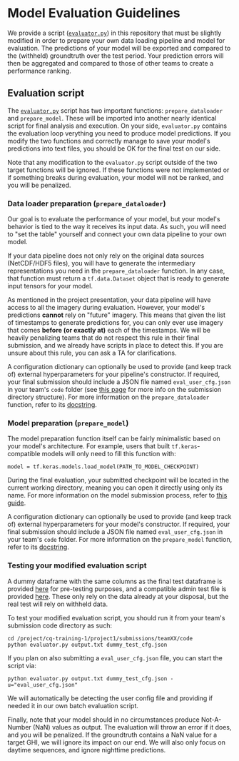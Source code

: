 # Model Evaluation Guidelines

We provide a script ([``evaluator.py``](evaluator.py)) in this repository that must be slightly modified in
order to prepare your own data loading pipeline and model for evaluation. The predictions of your model will
be exported and compared to the (withheld) groundtruth over the test period. Your prediction errors will then
be aggregated and compared to those of other teams to create a performance ranking.

## Evaluation script

The [``evaluator.py``](evaluator.py) script has two important functions: ``prepare_dataloader`` and
``prepare_model``. These will be imported into another nearly identical script for final analysis and execution.
On your side, ``evaluator.py`` contains the evaluation loop verything you need to produce model predictions.
If you modify the two functions and correctly manage to save your model's predictions into text files, you
should be OK for the final test on our side.

Note that any modification to the ``evaluator.py`` script outside of the two target functions will be ignored.
If these functions were not implemented or if something breaks during evaluation, your model will not be ranked,
and you will be penalized.

### Data loader preparation (``prepare_dataloader``)

Our goal is to evaluate the performance of your model, but your model's behavior is tied to the way it receives
its input data. As such, you will need to "set the table" yourself and connect your own data pipeline to your
own model.

If your data pipeline does not only rely on the original data sources (NetCDF/HDF5 files), you will have to
generate the intermediary representations you need in the ``prepare_dataloader`` function. In any case, that
function must return a ``tf.data.Dataset`` object that is ready to generate input tensors for your model.

As mentioned in the project presentation, your data pipeline will have access to all the imagery during
evaluation. However, your model's predictions **cannot** rely on "future" imagery. This means that given
the list of timestamps to generate predictions for, you can only ever use imagery that comes **before
(or exactly at)** each of the timestamps. We will be heavily penalizing teams that do not respect this
rule in their final submission, and we already have scripts in place to detect this. If you are unsure about
this rule, you can ask a TA for clarifications.

A configuration dictionary can optionally be used to provide (and keep track of) external hyperparameters
for your pipeline's constructor. If required, your final submission should include a JSON file named
``eval_user_cfg.json`` in your team's ``code`` folder (see [this page](../../disk-usage.md) for more info
on the submission directory structure). For more information on the ``prepare_dataloader`` function, refer
to its [docstring](evaluator.py).

### Model preparation (``prepare_model``)

The model preparation function itself can be fairly minimalistic based on your model's architecture. For
example, users that built ``tf.keras``-compatible models will only need to fill this function with:
```
model = tf.keras.models.load_model(PATH_TO_MODEL_CHECKPOINT)
```
During the final evaluation, your submitted checkpoint will be located in the current working directory,
meaning you can open it directly using only its name. For more information on the model submission process,
refer to [this guide](../../howto-submit.md).

A configuration dictionary can optionally be used to provide (and keep track of) external hyperparameters
for your model's constructor. If required, your final submission should include a JSON file named
``eval_user_cfg.json`` in your team's ``code`` folder. For more information on the ``prepare_model``
function, refer to its [docstring](evaluator.py).

### Testing your modified evaluation script

A dummy dataframe with the same columns as the final test dataframe is provided [here](dummy_test_catalog.pkl)
for pre-testing purposes, and a compatible admin test file is provided [here](dummy_test_cfg.json). These only
rely on the data already at your disposal, but the real test will rely on withheld data.

To test your modified evaluation script, you should run it from your team's submission code directory as such:
```
cd /project/cq-training-1/project1/submissions/teamXX/code
python evaluator.py output.txt dummy_test_cfg.json
```
If you plan on also submitting a ``eval_user_cfg.json`` file, you can start the script via:
```
python evaluator.py output.txt dummy_test_cfg.json -u="eval_user_cfg.json"
```
We will automatically be detecting the user config file and providing if needed it in our own batch
evaluation script.

Finally, note that your model should in no circumstances produce Not-A-Number (NaN) values as output. The
evaluation will throw an error if it does, and you will be penalized. If the groundtruth contains a NaN value
for a target GHI, we will ignore its impact on our end. We will also only focus on daytime sequences, and ignore
nighttime predictions.
